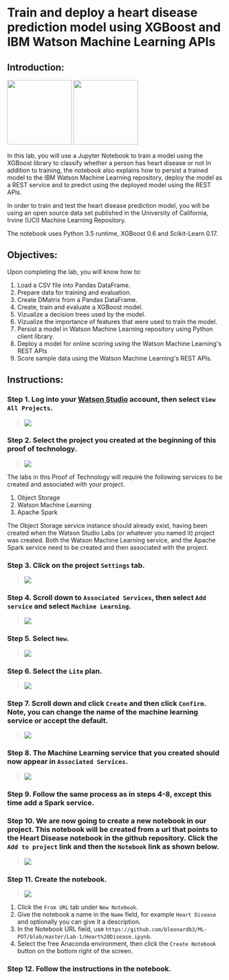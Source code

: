 # Train and deploy a heart disease prediction model using XGBoost and IBM Watson Machine Learning APIs

## Introduction:

[<img src="https://raw.githubusercontent.com/Davin-IBM/Proof-of-Technology/master/DSX/images/DSX.png" height="150"/>](http://datascience.ibm.com/) [<img src="https://raw.githubusercontent.com/Davin-IBM/Proof-of-Technology/master/DSX/images/jupyter.png" height="150"/>](http://jupyter.org/index.html)

In this lab, you will use a Jupyter Notebook to train a model using the XGBoost library to classify whether a person has heart disease or not In addition to training, the notebook also explains how to persist a trained model to the IBM Watson Machine Learning repository, deploy the model as a REST service and to predict using the deployed model using the REST APIs.

In order to train and test the heart disease prediction model, you will be using an open source data set published in the University of California, Irvine (UCI) Machine Learning Repository.

The notebook uses Python 3.5 runtime, XGBoost 0.6 and Scikit-Learn 0.17.

## Objectives:

Upon completing the lab, you will know how to:

1. Load a CSV file into Pandas DataFrame.
1. Prepare data for training and evaluation.
1. Create DMatrix from a Pandas DataFrame.
1. Create, train and evaluate a XGBoost model.
1. Vizualize a decision trees used by the model.
1. Vizualize the importance of features that were used to train the model.
1. Persist a model in Watson Machine Learning repository using Python client library.
1. Deploy a model for online scoring using the Watson Machine Learning's REST APIs
1. Score sample data using the Watson Machine Learning's REST APIs.

## Instructions:

### Step 1.  Log into your [Watson Studio](http://datascience.ibm.com/) account, then select `View All Projects`.

> <img src="https://github.com/bleonardb3/ML-POT/blob/master/Lab-1/images/View%20All%20Projects.png"/>

### Step 2.  Select the project you created at the beginning of this proof of technology.

> <img src="https://github.com/bleonardb3/ML-POT/blob/master/Lab-1/images/Select%20Watson%20Studio%20Labs.png"/>

The labs in this Proof of Technology will require the following services to be created and associated with your project. 
1. Object Storage
1. Watson Machine Learning
1. Apache Spark  

The Object Storage service instance should already exist, having been created when the Watson Studio Labs (or whatever you named it) project was created. Both the Watson Machine Learning service, and the Apache Spark service need to be created and then associated with the project.  

### Step 3.  Click on the project `Settings` tab.

> <img src="https://github.com/bleonardb3/ML-POT/blob/master/Lab-1/images/Select%20Settings.png"/>

### Step 4. Scroll down to `Associated Services`, then select `Add service` and select `Machine Learning`.

> <img src="https://github.com/bleonardb3/ML-POT/blob/master/Lab-1/images/Add%20Machine%20Learning%20Service.png"/>

### Step 5. Select `New`.

> <img src="https://github.com/bleonardb3/ML-POT/blob/master/Lab-1/images/Select%20New%20Service.png"/>

### Step 6. Select the `Lite` plan. 

> <img src="https://github.com/bleonardb3/ML-POT/blob/master/Lab-1/images/Select%20Lite%20ML.png"/>

### Step 7. Scroll down and click `Create` and then click `Confirm`. Note, you can change the name of the machine learning service or accept the default. 

> <img src="https://github.com/bleonardb3/ML-POT/blob/master/Lab-1/images/Scroll%20down%20hit%20Create%20and%20then%20Confirm.png"/>

### Step 8. The Machine Learning service that you created should now appear in `Associated Services`. 

> <img src="https://github.com/bleonardb3/ML-POT/blob/master/Lab-1/images/See%20ML%20in%20Associated%20Services..png"/>

### Step 9. Follow the same process as in steps 4-8, except this time add a Spark service. 


### Step 10.  We are now going to create a new notebook in our project. This notebook will be created from a url that points to the Heart Disease notebook in the github repository. Click the `Add to project` link and then the `Notebook` link as shown below. 

> <img src="https://github.com/bleonardb3/ML-POT/blob/master/Lab-1/images/Add%20Notebook.png"/>

### Step 11.  Create the notebook.

> <img src="https://github.com/bleonardb3/ML-POT/blob/master/Lab-1/images/Create%20Notebook%20Lab-1.png"/>

1. Click the `From URL` tab under `New Notebook`.
1. Give the notebook a name in the `Name` field, for example `Heart Disease` and optionally you can give it a description.
1. In the Notebook URL field, use `https://github.com/bleonardb3/ML-POT/blob/master/Lab-1/Heart%20Disease.ipynb`.
1. Select the free Anaconda environment, then click the `Create Notebook` button on the bottom right of the screen.

### Step 12.  Follow the instructions in the notebook.


